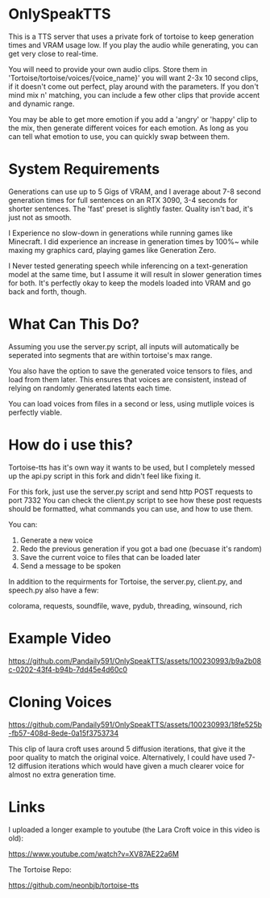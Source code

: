# OnlySpeakTTS
 
This is a TTS server that uses a private fork of tortoise to keep generation times and VRAM usage low.
If you play the audio while generating, you can get very close to real-time.

You will need to provide your own audio clips.
Store them in 'Tortoise/tortoise/voices/{voice_name}'
you will want 2-3x 10 second clips, if it doesn't come out perfect, play around with the parameters.
If you don't mind mix n' matching, you can include a few other clips that provide accent and dynamic range.


You may be able to get more emotion if you add a 'angry' or 'happy' clip to the mix, then generate different voices for each emotion. As long as you can tell what emotion to use, you can quickly swap between them.

# System Requirements
Generations can use up to 5 Gigs of VRAM, and I average about 7-8 second generation times for full sentences on an RTX 3090, 3-4 seconds for shorter sentences.
The 'fast' preset is slightly faster. Quality isn't bad, it's just not as smooth.

I Experience no slow-down in generations while running games like Minecraft. I did experience an increase in generation times by 100%~ while maxing my graphics card, playing games like Generation Zero.

I Never tested generating speech while inferencing on a text-generation model at the same time, but I assume it will result in slower generation times for both.
It's perfectly okay to keep the models loaded into VRAM and go back and forth, though.

# What Can This Do?
Assuming you use the server.py script, all inputs will automatically be seperated into segments that are within tortoise's max range.

You also have the option to save the generated voice tensors to files, and load from them later. This ensures that voices are consistent, instead of relying on randomly generated latents each time.

You can load voices from files in a second or less, using mutliple voices is perfectly viable.


# How do i use this?
Tortoise-tts has it's own way it wants to be used, but I completely messed up the api.py script in this fork and didn't feel like fixing it.

For this fork, just use the server.py script and send http POST requests to port 7332
You can check the client.py script to see how these post requests should be formatted, what commands you can use, and how to use them.

You can:
 1. Generate a new voice
 2. Redo the previous generation if you got a bad one (becuase it's random)
 3. Save the current voice to files that can be loaded later
 4. Send a message to be spoken


In addition to the requirments for Tortoise, the server.py, client.py, and speech.py also have a few:

colorama, 
requests, 
soundfile, 
wave, 
pydub, 
threading, 
winsound, 
rich



# Example Video


https://github.com/Pandaily591/OnlySpeakTTS/assets/100230993/b9a2b08c-0202-43f4-b94b-7dd45e4d60c0


# Cloning Voices


https://github.com/Pandaily591/OnlySpeakTTS/assets/100230993/18fe525b-fb57-408d-8ede-0a15f3753734

This clip of laura croft uses around 5 diffusion iterations, that give it the poor quality to match the original voice. Alternatively, I could have used 7-12 diffusion iterations which would have given a much clearer voice for almost no extra generation time.










# Links
I uploaded a longer example to youtube (the Lara Croft voice in this video is old):

https://www.youtube.com/watch?v=XV87AE22a6M



The Tortoise Repo:

https://github.com/neonbjb/tortoise-tts
